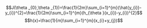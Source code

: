 $$J(\theta _{0},\theta _{1})=\frac{1}{2m}\sum_{i=1}^{m}(\hat{y_{i}}-y_{i})^{2}=\frac{1}{2m}\sum_{i=1}^{m}(h_{\theta }(x_{i})-y_{i})^{2}$$
$$h(x)=\frac{1}{m}\sum_{i=1}^{m}(x_{i}+y_{j})$$

